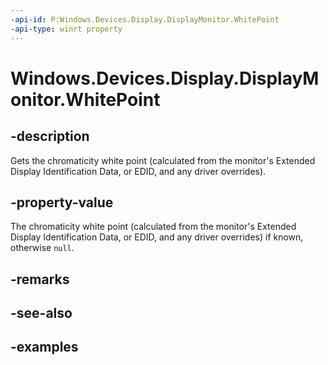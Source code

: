```yaml
---
-api-id: P:Windows.Devices.Display.DisplayMonitor.WhitePoint
-api-type: winrt property
---
```


<!-- Property syntax.
public Point WhitePoint { get; }
-->

# Windows.Devices.Display.DisplayMonitor.WhitePoint

## -description
Gets the chromaticity white point (calculated from the monitor's Extended Display Identification Data, or EDID, and any driver overrides).

## -property-value
The chromaticity white point (calculated from the monitor's Extended Display Identification Data, or EDID, and any driver overrides) if known, otherwise `null`.

## -remarks

## -see-also

## -examples

